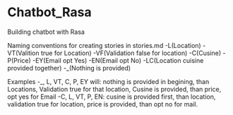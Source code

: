 # Chatbot_Rasa
Building chatbot with Rasa

Naming conventions for creating stories in stories.md
  -L(Location)
  -VT(Valition true for Location)
  -VF(Validation false for location)
  -C(Cusine)
  -P(Price)
  -EY(Email opt Yes)
  -EN(Email opt No)
  -LC(Location cuisine provided together)
  -_(Nothing is provided)
  
Examples
  -_, L, VT, C, P, EY will: nothing is provided in begining, than Locations, Validation true for that location, Cusine is provided,         than price, opt yes for Email
  -C, L, VT, P, EN: cusine is provided first, than location, validation true for location, price is provided, than opt no for mail.
